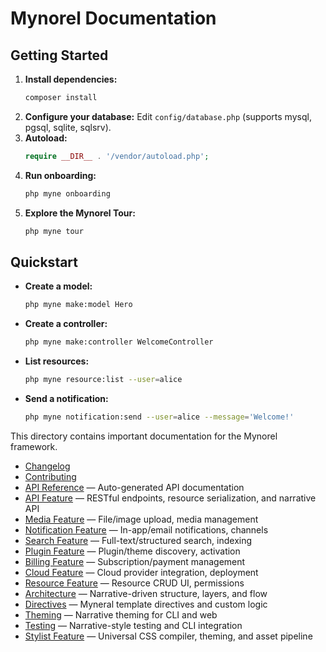 # Mynorel Documentation

## Getting Started

1. **Install dependencies:**
   ```bash
   composer install
   ```
2. **Configure your database:**
   Edit `config/database.php` (supports mysql, pgsql, sqlite, sqlsrv).
3. **Autoload:**
   ```php
   require __DIR__ . '/vendor/autoload.php';
   ```
4. **Run onboarding:**
   ```bash
   php myne onboarding
   ```
5. **Explore the Mynorel Tour:**
   ```bash
   php myne tour
   ```

## Quickstart

- **Create a model:**
  ```bash
  php myne make:model Hero
  ```
- **Create a controller:**
  ```bash
  php myne make:controller WelcomeController
  ```
- **List resources:**
  ```bash
  php myne resource:list --user=alice
  ```
- **Send a notification:**
  ```bash
  php myne notification:send --user=alice --message='Welcome!'
  ```

This directory contains important documentation for the Mynorel framework.

- [Changelog](CHANGELOG.md)
- [Contributing](CONTRIBUTING.md)
- [API Reference](api/API.md) — Auto-generated API documentation
- [API Feature](../src/Mynorel/Api/README.md) — RESTful endpoints, resource serialization, and narrative API
- [Media Feature](../src/Mynorel/Media/README.md) — File/image upload, media management
- [Notification Feature](../src/Mynorel/Notification/README.md) — In-app/email notifications, channels
- [Search Feature](../src/Mynorel/Search/README.md) — Full-text/structured search, indexing
- [Plugin Feature](../src/Mynorel/Plugin/README.md) — Plugin/theme discovery, activation
- [Billing Feature](../src/Mynorel/Billing/README.md) — Subscription/payment management
- [Cloud Feature](../src/Mynorel/Cloud/README.md) — Cloud provider integration, deployment
- [Resource Feature](../src/Mynorel/Resource/README.md) — Resource CRUD UI, permissions
- [Architecture](architecture.md) — Narrative-driven structure, layers, and flow
- [Directives](directives.md) — Myneral template directives and custom logic
- [Theming](theming.md) — Narrative theming for CLI and web
- [Testing](testing.md) — Narrative-style testing and CLI integration
- [Stylist Feature](../src/Mynorel/Stylist/README.md) — Universal CSS compiler, theming, and asset pipeline
